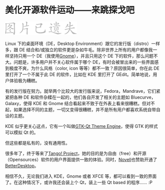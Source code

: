 # 美化开源软件运动——来跳探戈吧


[![Tango Project](/assets/missing.png)](http://tango-project.org)

Linux 下的桌面环境（DE，Desktop Environment）跟它的发行版（distro）一样多，跟 DE 结合和/或独立的软件更是杂如牛毛。除非世界上所有的用户都像我一样坚持只用一个 DE（我使用[Gnome][1]），并且只用这个 DE 下的软件，那么问题不大。问题是，许多用户并不关心软件属于哪个 DE，有时会被冒出来的一些界面感到极度不爽，为什么风格（color, icon 等等）都不一致？原因很简单，你在此 DE 里打开了一个不属于此 DE 的软件，比如在 KDE 里打开了 GEdit。简单地说，用户体验极为糟糕。

有的发行版在努力。就举两个比较大的发行版来说，Fedora，Mandrave，它们紧紧把各种 DE 和软件杂糅在一起的，他们各自开发了相关的主题如 Bluecurve，Galaxy，使得 KDE 和 Gnome 结合看起来不致于在外表上看来很糟糕。但对不起，如果选择不同的主题，一切又变得很糟糕，并不是所有用户都喜欢系统自带自设的主题。

KDE 似乎更关心这点，它有一个叫做[GTK-Qt Theme Engine][2]，使得 GTK 的样式可以模拟 Qt 的。

但这些都是私有的，没有通用性。

很多年了，终于等来了[Tango! Project][3]，她的目的是为自由（free）和开源（Opensources）软件的用户界面提供一致的体验。同时，[Novell][4]也赞助开通了[BetterDesktop][5]。

相信不久，无论我们进入 KDE，Gnome 或者 XFCE 等，都可以看到一致的界面了。在这种情况下，或许我还会装上个 Qt，装上一些 Qt based 的程序…… :P

[1]: http://gnome.org
[2]: http://www.freedesktop.org/Software/gtk-qt
[3]: http://tango-project.org/
[4]: http://novell.com
[5]: http://betterdesktop.org/
